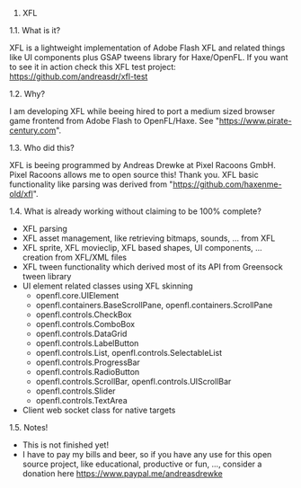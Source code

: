1. XFL

1.1. What is it?

XFL is a lightweight implementation of Adobe Flash XFL and related things like UI components plus GSAP tweens library for Haxe/OpenFL.
If you want to see it in action check this XFL test project: https://github.com/andreasdr/xfl-test

1.2. Why?

I am developing XFL while beeing hired to port a medium sized browser game frontend from Adobe Flash to OpenFL/Haxe. See "https://www.pirate-century.com". 

1.3. Who did this?

XFL is beeing programmed by Andreas Drewke at Pixel Racoons GmbH. Pixel Racoons allows me to open source this! Thank you.
XFL basic functionality like parsing was derived from "https://github.com/haxenme-old/xfl".

1.4. What is already working without claiming to be 100% complete?

  - XFL parsing
  - XFL asset management, like retrieving bitmaps, sounds, ... from XFL
  - XFL sprite, XFL movieclip, XFL based shapes, UI components, ... creation from XFL/XML files
  - XFL tween functionality which derived most of its API from Greensock tween library
  - UI element related classes using XFL skinning
    - openfl.core.UIElement
    - openfl.containers.BaseScrollPane, openfl.containers.ScrollPane
    - openfl.controls.CheckBox
    - openfl.controls.ComboBox
    - openfl.controls.DataGrid
    - openfl.controls.LabelButton
    - openfl.controls.List, openfl.controls.SelectableList
    - openfl.controls.ProgressBar
    - openfl.controls.RadioButton
    - openfl.controls.ScrollBar, openfl.controls.UIScrollBar
    - openfl.controls.Slider
    - openfl.controls.TextArea
  - Client web socket class for native targets

1.5. Notes!

  - This is not finished yet!
  - I have to pay my bills and beer, so if you have any use for this open source project, like educational, productive or fun, ..., consider a donation here https://www.paypal.me/andreasdrewke
